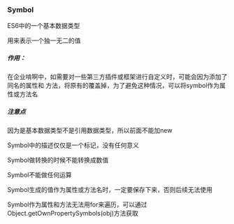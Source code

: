 ### Symbol

ES6中的一个基本数据类型

用来表示一个独一无二的值

##### 作用：

在企业啃啊中，如需要对一些第三方插件或框架进行自定义时，可能会因为添加了同名的属性和 方法，将原有的覆盖掉，为了避免这种情况，可以将symbol作为属性或方法名

##### 注意点

因为是基本数据类型不是引用数据类型，所以前面不能加new

Symbol中的描述仅仅是一个标记，没有任何意义

Symbol做转换的时候不能转换成数值

Symbol不能做任何运算

Symbol生成的值作为属性或方法名时，一定要保存下来，否则后续无法使用

Symbol作为属性和方法无法用for来遍历，可以通过Object.getOwnPropertySymbols(obj)方法获取

